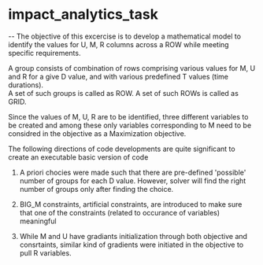# impact_analytics_task

-- The objective of this excercise is to develop a mathematical model to identify the values for U, M, R columns across a ROW while meeting specific requirements.

A group consists of combination of rows comprising various values for  M, U and R for a give D value, and with various predefined T values (time durations).   
A set of such groups is called as ROW. 
A set of such ROWs is called as GRID. 

Since the values of M, U, R are to be identified, three different variables to be created and among these only variables corresponding to M need to be considred in the objective as a Maximization objective. 

The following directions of code developments are quite significant to create an executable basic version of code 

1. A priori chocies were made such that there are pre-defined 'possible' number of groups for each D value. However, solver will find the right number of groups only after finding the choice. 

2. BIG_M constraints, artificial constraints, are introduced to make sure that one of the constraints (related to occurance of variables) meaningful 

3. While M and U have gradiants initialization through both objective and consrtaints, similar kind of gradients were initiated in the objective to pull R variables. 


